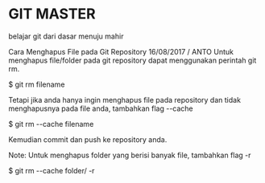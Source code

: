 # GIT MASTER
belajar git dari dasar menuju mahir

Cara Menghapus File pada Git Repository
16/08/2017 / ANTO
Untuk menghapus file/folder pada git repository dapat menggunakan perintah git rm.

$ git rm filename

Tetapi jika anda hanya ingin menghapus file pada repository dan tidak menghapusnya pada file anda, tambahkan flag --cache

$ git rm --cache filename

Kemudian commit dan push ke repository anda.


Note:
Untuk menghapus folder yang berisi banyak file, tambahkan flag -r

$ git rm --cache folder/ -r
